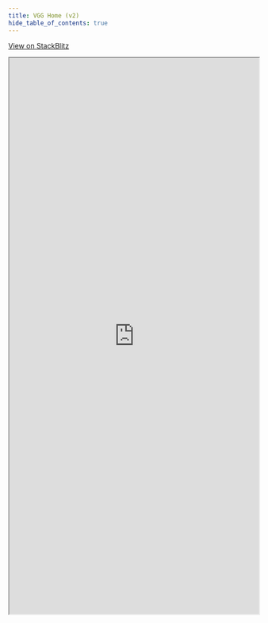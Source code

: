 ```yaml
---
title: VGG Home (v2)
hide_table_of_contents: true
---
```


[View on StackBlitz](https://stackblitz.com/edit/vue-eifoag?embed=1&file=src%2Fcomponents%2FPreview.vue)

<iframe src="https://stackblitz.com/edit/vue-eifoag?embed=1&file=src%2Fcomponents%2FPreview.vue"
  width='100%'
  height='1120px'
  title="vgg-home-v2-vue"
  allow="accelerometer; ambient-light-sensor; camera; encrypted-media; geolocation; gyroscope; hid; microphone; midi; payment; usb; vr; xr-spatial-tracking"
></iframe>
